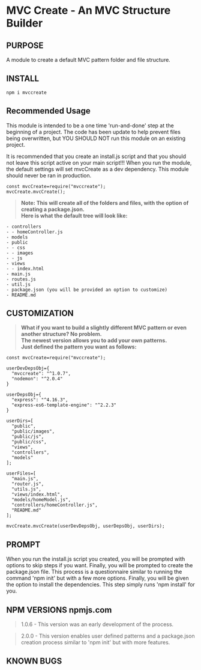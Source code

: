 # MVC Create - An MVC Structure Builder

## PURPOSE

<p>A module to create a default MVC pattern folder and file structure.</p>

## INSTALL

```
npm i mvccreate
```

## Recommended Usage

<p>This module is intended to be a one time 'run-and-done' step at the beginning of a project.
The code has been update to help prevent files being overwritten, but YOU SHOULD NOT run this module on an existing project.
</p>

<p>It is recommended that you create an install.js script and that you should not leave this script active on your main script!!! When you run the module, the default settings will set mvcCreate as a dev dependency. This module should never be ran in production.</p>

```
const mvcCreate=require("mvccreate");
mvcCreate.mvcCreate();
```

>**<p>Note: This will create all of the folders and files, with the option of creating a package.json. <br>
Here is what the default tree will look like:</p>**

```
- controllers
- - homeController.js   
- models
- public
- - css
- - images
- - js
- views
- - index.html
- main.js
- routes.js
- util.js
- package.json (you will be provided an option to customize)
- README.md
```
## CUSTOMIZATION

>**<p>What if you want to build a slightly different MVC pattern or even another structure? No problem.<br>
The newest version allows you to add your own patterns. <br>
Just defined the pattern you want as follows: </p>**

```
const mvcCreate=require("mvccreate");

userDevDepsObj={
  "mvccreate": "^1.0.7",
  "nodemon": "^2.0.4"
}

userDepsObj={
  "express": "^4.16.3",
  "express-es6-template-engine": "^2.2.3"
}

userDirs=[
  "public",
  "public/images",
  "public/js",
  "public/css",
  "views",
  "controllers",
  "models"
];

userFiles=[
  "main.js",
  "router.js",
  "utils.js",
  "views/index.html",
  "models/homeModel.js",
  "controllers/homeController.js",
  "README.md"
];

mvcCreate.mvcCreate(userDevDepsObj, userDepsObj, userDirs);
```

## PROMPT

<p>When you run the install.js script you created, you will be prompted with options to skip steps if you want. Finally, you will be prompted to create the package.json file. This process is a questionnaire similar to running the command 'npm init' but with a few more options. Finally, you will be given the option to install the dependencies. This step simply runs 'npm install' for you.</p>


## NPM VERSIONS npmjs.com
>1.0.6 - This version was an early development of the process.

>2.0.0 - This version enables user defined patterns and a package.json creation process similar to 'npm init' but with more features.

## KNOWN BUGS
>
